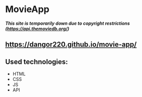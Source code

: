 # MovieApp

***This site is temporarily down due to copyright restrictions (https://api.themoviedb.org/)***

## https://dangor220.github.io/movie-app/

## Used technologies:
* HTML
* CSS
* JS
* API
